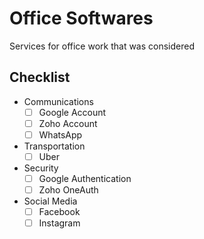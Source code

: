 # Office Softwares

Services for office work that was considered

## Checklist

- Communications
  - [ ] Google Account
  - [ ] Zoho Account
  - [ ] WhatsApp
- Transportation
  - [ ] Uber
- Security
  - [ ] Google Authentication
  - [ ] Zoho OneAuth
- Social Media
  - [ ] Facebook
  - [ ] Instagram
